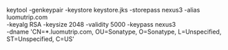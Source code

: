 keytool -genkeypair -keystore keystore.jks -storepass nexus3 -alias luomutrip.com \
 -keyalg RSA -keysize 2048 -validity 5000 -keypass nexus3 \
 -dname 'CN=*.luomutrip.com, OU=Sonatype, O=Sonatype, L=Unspecified, ST=Unspecified, C=US'
